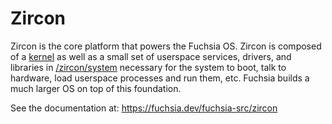 # Zircon

Zircon is the core platform that powers the Fuchsia OS. Zircon is composed of a
[kernel](/zircon/kernel) as well as a small set of userspace services,
drivers, and libraries in [/zircon/system](/zircon/system) necessary for the
system to boot, talk to hardware, load userspace processes and run them,
etc. Fuchsia builds a much larger OS on top of this foundation.

See the documentation at: https://fuchsia.dev/fuchsia-src/zircon
